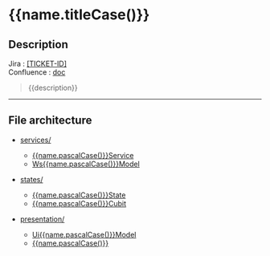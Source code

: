 # {{name.titleCase()}}

## Description

Jira : [[TICKET-ID]]([TICKET-URL]) \
Confluence : [doc]([CONFLUENCE-URL])

> {{description}}

---

## File architecture

* [services/](services/)
  * [{{name.pascalCase()}}Service](services/{{name.snakeCase()}}_service.dart)
  * [Ws{{name.pascalCase()}}Model](services/ws_{{name.snakeCase()}}_model.dart)

* [states/](states/)
  * [{{name.pascalCase()}}State](states/{{name.snakeCase()}}_state.dart)
  * [{{name.pascalCase()}}Cubit](states/{{name.snakeCase()}}_cubit.dart)

* [presentation/](presentation/)
  * [Ui{{name.pascalCase()}}Model](presentation/ui_{{name.snakeCase()}}_model.dart)
  * [{{name.pascalCase()}}](presentation/{{name.snakeCase()}}.dart)
